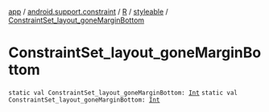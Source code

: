 [app](../../../index.md) / [android.support.constraint](../../index.md) / [R](../index.md) / [styleable](index.md) / [ConstraintSet_layout_goneMarginBottom](./-constraint-set_layout_gone-margin-bottom.md)

# ConstraintSet_layout_goneMarginBottom

`static val ConstraintSet_layout_goneMarginBottom: `[`Int`](https://kotlinlang.org/api/latest/jvm/stdlib/kotlin/-int/index.html)
`static val ConstraintSet_layout_goneMarginBottom: `[`Int`](https://kotlinlang.org/api/latest/jvm/stdlib/kotlin/-int/index.html)